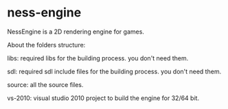 ness-engine
===========

NessEngine is a 2D rendering engine for games.

About the folders structure:

libs:
required libs for the building process. you don't need them.

sdl:
required sdl include files for the building process. you don't need them.

source: 
all the source files.

vs-2010:
visual studio 2010 project to build the engine for 32/64 bit.
